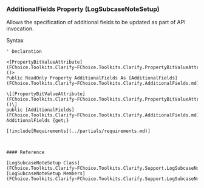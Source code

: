 ﻿### AdditionalFields Property (LogSubcaseNoteSetup)

Allows the specification of additional fields to be updated as part of API invocation.

Syntax

```vbnet
' Declaration

<[PropertyBitValueAttribute](FChoice.Toolkits.Clarify~FChoice.Toolkits.Clarify.PropertyBitValueAttribute.md)()>
Public ReadOnly Property AdditionalFields As [AdditionalFields](FChoice.Toolkits.Clarify~FChoice.Toolkits.Clarify.AdditionalFields.md)

\[[PropertyBitValueAttribute](FChoice.Toolkits.Clarify~FChoice.Toolkits.Clarify.PropertyBitValueAttribute.md)()\]
public [AdditionalFields](FChoice.Toolkits.Clarify~FChoice.Toolkits.Clarify.AdditionalFields.md) AdditionalFields {get;}

[!include[Requirements](../partials/requirements.md)]



#### Reference

[LogSubcaseNoteSetup Class](FChoice.Toolkits.Clarify~FChoice.Toolkits.Clarify.Support.LogSubcaseNoteSetup.md)  
[LogSubcaseNoteSetup Members](FChoice.Toolkits.Clarify~FChoice.Toolkits.Clarify.Support.LogSubcaseNoteSetup_members.md)